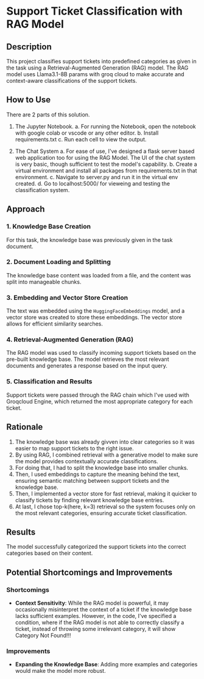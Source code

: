 # Support Ticket Classification with RAG Model


## Description

This project classifies support tickets into predefined categories as given in the task using a Retrieval-Augmented Generation (RAG) model. The RAG model uses Llama3.1-8B params with groq cloud to make accurate and context-aware classifications of the support tickets.

## How to Use
There are 2 parts of this solution.

1. The Jupyter Notebook.
    a. For running the Notebook, open the notebook with google colab or vscode or any other editor.
    b. Install requirements.txt
    c. Run each cell to view the output.

2. The Chat System
    a. For ease of use, I've designed a flask server based web application too for using the RAG Model. The UI of the chat system is very basic, though sufficient to test the model's capability.
    b. Create a virtual environment and install all packages from requirements.txt in that environment.
    c. Navigate to server.py and run it in the virtual env created.
    d. Go to localhost:5000/ for vieweing and testing the classification system.

## Approach

### 1. Knowledge Base Creation
For this task, the knowledge base was previously given in the task document.

### 2. Document Loading and Splitting
The knowledge base content was loaded from a file, and the content was split into manageable chunks.

### 3. Embedding and Vector Store Creation
The text was embedded using the `HuggingFaceEmbeddings` model, and a vector store was created to store these embeddings. The vector store allows for efficient similarity searches.

### 4. Retrieval-Augmented Generation (RAG)
The RAG model was used to classify incoming support tickets based on the pre-built knowledge base. The model retrieves the most relevant documents and generates a response based on the input query.

### 5. Classification and Results
Support tickets were passed through the RAG chain which I've used with Groqcloud Engine, which returned the most appropriate category for each ticket. 

## Rationale
1. The knowledge base was already givven into clear categories so it was easier to map support tickets to the right issue.
2. By using RAG, I combined retrieval with a generative model to make sure the model provides contextually accurate classifications.
3. For doing that, I had to split the knowledge base into smaller chunks.
4. Then, I used embeddings to capture the meaning behind the text, ensuring semantic matching between support tickets and the knowledge base.
5. Then, I implemented a vector store for fast retrieval, making it quicker to classify tickets by finding relevant knowledge base entries.
6. At last, I chose top-k(here, k=3) retrieval so the system focuses only on the most relevant categories, ensuring accurate ticket classification.

## Results

The model successfully categorized the support tickets into the correct categories based on their content.

## Potential Shortcomings and Improvements

### Shortcomings
- **Context Sensitivity**: While the RAG model is powerful, it may occasionally misinterpret the context of a ticket if the knowledge base lacks sufficient examples. However, in the code, I've specified a condition, where if the RAG model is not able to correctly classify a ticket, instead of throwing some irrelevant category, it will show Category Not Found!!!

### Improvements
- **Expanding the Knowledge Base**: Adding more examples and categories would make the model more robust.
